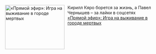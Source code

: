 <!--2025-03-21 10:15:15-->
<div class="yb">
  <div class="rss smaller1 kino_kino"><a href="https://www.kino-teatr.ru/kino/art/tv/6742/" title="«Прямой эфир»: Игра на выживание в городе мертвых"><img src="https://www.kino-teatr.ru/art/2/4/6742/poster.jpg" width="196" height="147" align="left" hspace="5" style="margin: 0px 10px 0px 5px" alt="«Прямой эфир»: Игра на выживание в городе мертвых"/></a>Кирилл Кяро борется за жизнь, а Павел Чернышев – за лайки в соцсетях <br><a class="light" href="https://www.kino-teatr.ru/kino/art/tv/6742/">«Прямой эфир»: Игра на выживание в городе мертвых</a></div>
</div>
